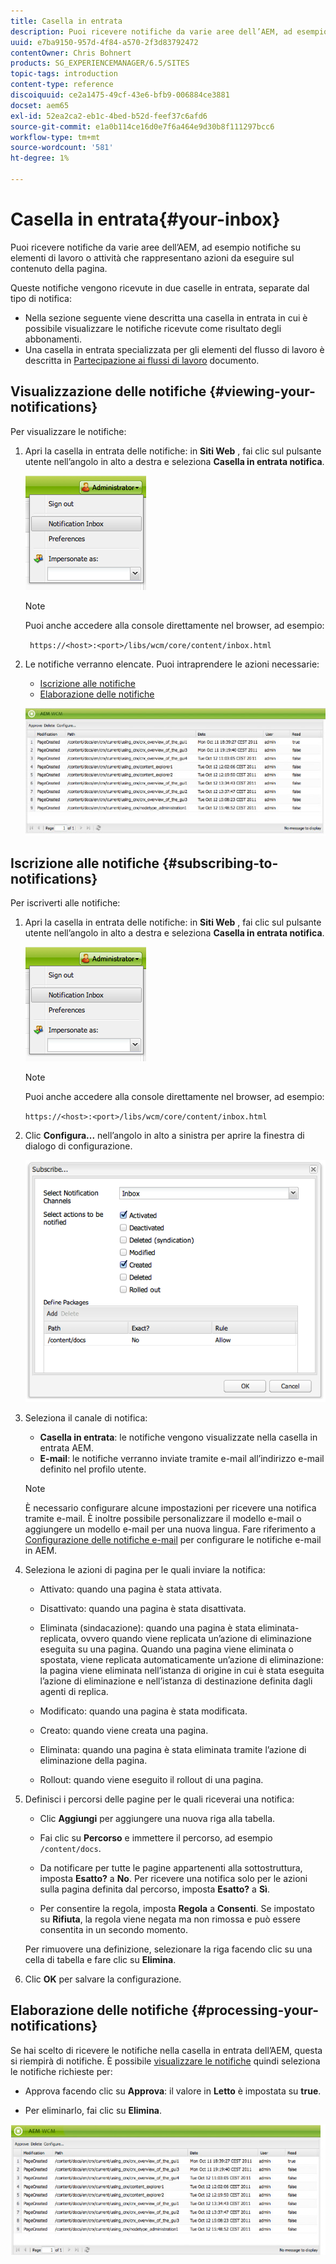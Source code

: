 ```yaml
---
title: Casella in entrata
description: Puoi ricevere notifiche da varie aree dell’AEM, ad esempio notifiche su elementi di lavoro o attività che rappresentano azioni da eseguire sul contenuto della pagina.
uuid: e7ba9150-957d-4f84-a570-2f3d83792472
contentOwner: Chris Bohnert
products: SG_EXPERIENCEMANAGER/6.5/SITES
topic-tags: introduction
content-type: reference
discoiquuid: ce2a1475-49cf-43e6-bfb9-006884ce3881
docset: aem65
exl-id: 52ea2ca2-eb1c-4bed-b52d-feef37c6afd6
source-git-commit: e1a0b114ce16d0e7f6a464e9d30b8f111297bcc6
workflow-type: tm+mt
source-wordcount: '581'
ht-degree: 1%

---
```


# Casella in entrata{#your-inbox}

Puoi ricevere notifiche da varie aree dell’AEM, ad esempio notifiche su elementi di lavoro o attività che rappresentano azioni da eseguire sul contenuto della pagina.

Queste notifiche vengono ricevute in due caselle in entrata, separate dal tipo di notifica:

* Nella sezione seguente viene descritta una casella in entrata in cui è possibile visualizzare le notifiche ricevute come risultato degli abbonamenti.
* Una casella in entrata specializzata per gli elementi del flusso di lavoro è descritta in [Partecipazione ai flussi di lavoro](/help/sites-classic-ui-authoring/classic-workflows-participating.md) documento.

## Visualizzazione delle notifiche {#viewing-your-notifications}

Per visualizzare le notifiche:

1. Apri la casella in entrata delle notifiche: in **Siti Web** , fai clic sul pulsante utente nell’angolo in alto a destra e seleziona **Casella in entrata notifica**.

   ![screen_shot_2012-02-08at105226am](assets/screen_shot_2012-02-08at105226am.png)

   >[!NOTE]
   >
   >Puoi anche accedere alla console direttamente nel browser, ad esempio:
   >
   >
   >` https://<host>:<port>/libs/wcm/core/content/inbox.html`

1. Le notifiche verranno elencate. Puoi intraprendere le azioni necessarie:

   * [Iscrizione alle notifiche](#subscribing-to-notifications)
   * [Elaborazione delle notifiche](#processing-your-notifications)

   ![chlimage_1-4](assets/chlimage_1-4.jpeg)

## Iscrizione alle notifiche {#subscribing-to-notifications}

Per iscriverti alle notifiche:

1. Apri la casella in entrata delle notifiche: in **Siti Web** , fai clic sul pulsante utente nell’angolo in alto a destra e seleziona **Casella in entrata notifica**.

   ![screen_shot_2012-02-08at105226am-1](assets/screen_shot_2012-02-08at105226am-1.png)

   >[!NOTE]
   >
   >Puoi anche accedere alla console direttamente nel browser, ad esempio:
   >
   >
   >`https://<host>:<port>/libs/wcm/core/content/inbox.html`

1. Clic **Configura...** nell’angolo in alto a sinistra per aprire la finestra di dialogo di configurazione.

   ![screen_shot_2012-02-08at111056am](assets/screen_shot_2012-02-08at111056am.png)

1. Seleziona il canale di notifica:

   * **Casella in entrata**: le notifiche vengono visualizzate nella casella in entrata AEM.
   * **E-mail**: le notifiche verranno inviate tramite e-mail all’indirizzo e-mail definito nel profilo utente.

   >[!NOTE]
   >
   >È necessario configurare alcune impostazioni per ricevere una notifica tramite e-mail. È inoltre possibile personalizzare il modello e-mail o aggiungere un modello e-mail per una nuova lingua. Fare riferimento a [Configurazione delle notifiche e-mail](/help/sites-administering/notification.md#configuringemailnotification) per configurare le notifiche e-mail in AEM.

1. Seleziona le azioni di pagina per le quali inviare la notifica:

   * Attivato: quando una pagina è stata attivata.
   * Disattivato: quando una pagina è stata disattivata.
   * Eliminata (sindacazione): quando una pagina è stata eliminata-replicata, ovvero quando viene replicata un’azione di eliminazione eseguita su una pagina.
Quando una pagina viene eliminata o spostata, viene replicata automaticamente un’azione di eliminazione: la pagina viene eliminata nell’istanza di origine in cui è stata eseguita l’azione di eliminazione e nell’istanza di destinazione definita dagli agenti di replica.

   * Modificato: quando una pagina è stata modificata.
   * Creato: quando viene creata una pagina.
   * Eliminata: quando una pagina è stata eliminata tramite l’azione di eliminazione della pagina.
   * Rollout: quando viene eseguito il rollout di una pagina.

1. Definisci i percorsi delle pagine per le quali riceverai una notifica:

   * Clic **Aggiungi** per aggiungere una nuova riga alla tabella.
   * Fai clic su **Percorso** e immettere il percorso, ad esempio `/content/docs`.

   * Da notificare per tutte le pagine appartenenti alla sottostruttura, imposta **Esatto?** a **No**.
Per ricevere una notifica solo per le azioni sulla pagina definita dal percorso, imposta **Esatto?** a **Sì**.

   * Per consentire la regola, imposta **Regola** a **Consenti**. Se impostato su **Rifiuta**, la regola viene negata ma non rimossa e può essere consentita in un secondo momento.

   Per rimuovere una definizione, selezionare la riga facendo clic su una cella di tabella e fare clic su **Elimina**.

1. Clic **OK** per salvare la configurazione.

## Elaborazione delle notifiche {#processing-your-notifications}

Se hai scelto di ricevere le notifiche nella casella in entrata dell’AEM, questa si riempirà di notifiche. È possibile [visualizzare le notifiche](#viewing-your-notifications) quindi seleziona le notifiche richieste per:

* Approva facendo clic su **Approva**: il valore in **Letto** è impostata su **true**.

* Per eliminarlo, fai clic su **Elimina**.

![chlimage_1-5](assets/chlimage_1-5.jpeg)
